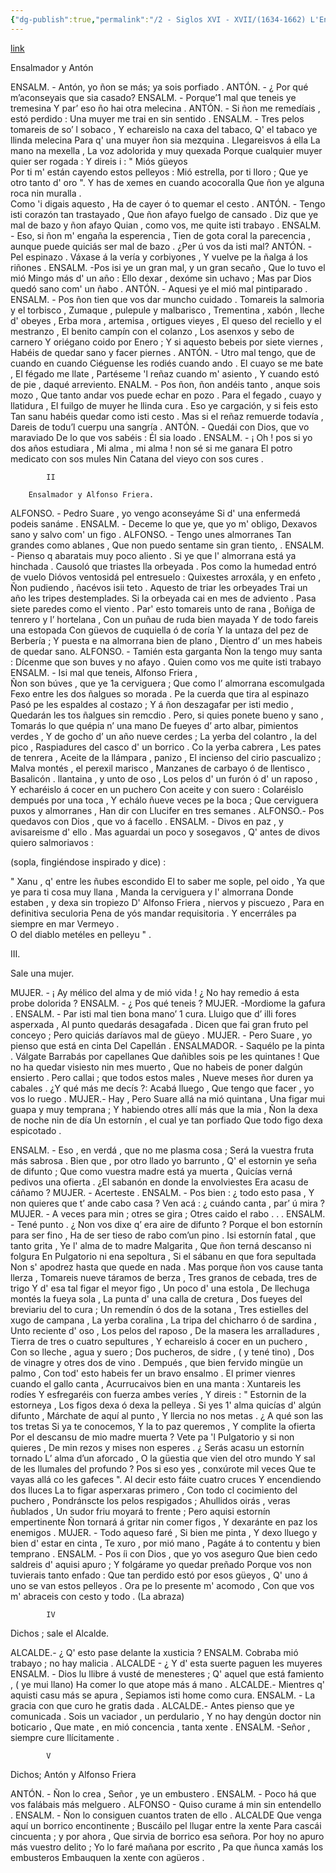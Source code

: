 ```yaml
---
{"dg-publish":true,"permalink":"/2 - Siglos XVI - XVII/(1634-1662) L'Ensalmador/","tags":["#Siglo_17","central","Antón_de_Marirreguera","escrito","Carreño","teatro"]}
---
```


[link](https://asturies.com/cavedaynava/ensalm.txt)

Ensalmador y Antón

ENSALM. - Antón, yo ñon se más; ya sois porfiado .
ANTÓN. 	- ¿ Por qué m’aconseyais que sia casado?
ENSALM. - Porque’1 mal que teneis ye tremesina 
	Y par’ eso ño hai otra melecina .
ANTÓN. 	- Si ñon me remedíais , estó perdido :
	Una muyer me trai en sin sentido . 
ENSALM. -  Tres pelos tomareis de so’ l sobaco , 
	Y echareislo na caxa del tabaco, 
	Q'  el tabaco ye llinda melecina 
	Para q' una muyer ñon sia mezquina . 
	Llegareisvos á ella 
	La mano na mexella , 
	La voz adolorida y muy quexada 
	Porque cualquier muyer quier ser rogada :
	Y direis i : " Miós güeyos  
	Por ti m' están cayendo estos pelleyos :
	Mió estrella, por ti lloro ; 
	Que ye otro tanto d' oro ".
	Y has de xemes en cuando acocoralla 
	Que ñon ye alguna roca nin muralla .	
	Como 'i digais aquesto , 
	Ha de cayer ó to quemar el cesto .
ANTÓN. 	- Tengo isti corazón tan trastayado , 
	Que ñon afayo fuelgo de cansado . 
	Diz que ye mal de bazo y ñon afayo 
	Quian , como vos, me quite isti trabayo .
ENSALM.	- Eso, si ñon m' engaña la esperencia , 
	Tien de gota coral la parecencia , 
	aunque puede quiciás ser mal de bazo . 
	¿Per ú vos da isti mal?
ANTÓN.	- Pel espinazo .
	Váxase á la vería y corbiyones , 
	Y vuelve pe la ñalga á los riñones .
ENSALM. -Pos isi ye un gran mal, y un gran secaño , 
	Que lo tuvo el mió Mingo más d' un año :
	Ello dexar , dexóme sin uchavo ;
	Mas par Dios quedó sano com' un ñabo .
ANTÓN.  - Aquesi ye el mió mal pintiparado .
ENSALM. - Pos ñon tien que vos dar muncho cuidado . 
	Tomareis la salmoria y el torbisco , 
	Zumaque , pulepule y malbarisco , 
	Trementina , xabón , lleche d' obeyes , 
	Erba mora , artemisa , ortigues vieyes , 
	El queso del reciello y el mestranzo , 
	El benito campín con el colanzo , 
	Los asenxos y sebo de carnero 
	Y oriégano coido por Enero ; 
	Y si aquesto bebeis por siete viernes , 
	Habéis de quedar sano y facer piernes .
ANTÓN. 	- Utro mal tengo, que de cuando en cuando 
	Ciéguense les rodiés cuando ando . 
	El cuayo se me bate , El fégado me llate , 
	Partéseme 'l reñaz cuando m' asiento , 
	Y cuando estó de pie , daqué arreviento.
ENALM. 	- Pos ñon, ñon andéis tanto , anque sois mozo , 
	Que tanto andar vos puede echar en pozo . 
	Para el fegado , cuayo y llatidura , 
	El fuilgo de muyer he llinda cura . 
	Eso ye cargación, y si feis esto 
	Tan sanu habéis quedar como isti cesto . 
	Mas si el reñaz remuerde todavía , 
	Dareis de todu’l cuerpu una sangría .
ANTÓN. 	- Quedái con Dios, que vo maraviado 
	De lo que vos sabéis : Él sia loado .
ENSALM. - ¡ Oh ! pos si yo dos años estudiara , 
	Mi alma , mi alma ! non sé si me ganara 
	El potro medicato con sos mules
	Nin Catana del vieyo con sos cures .

		
			II

		Ensalmador y Alfonso Friera.

ALFONSO. - Pedro Suare , yo vengo aconseyáme 
	Si d' una enfermedá podeis sanáme .
ENSALM. - Deceme  lo que ye, que yo m' obligo, 
	Dexavos sano y salvo com' un figo .
ALFONSO. - Tengo unes almorranes 
	Tan grandes como ablanes ,
	Que non puedo sentame sin gran tiento, .
ENSALM. - Pienso q abaratais muy poco aliento . 
	Si ye que l' almorrana está ya hinchada . 
	Causoló que triastes lla orbeyada . 
	Pos como la humedad entró de vuelo
	Dióvos ventosidá pel entresuelo :
	Quixestes arroxála, y en enfeto ,
	Ñon pudiendo , ñacévos isii teto . 
	Aquesto de triar les orbeyades 
	Trai un año les tripes destemplades. 
	Si la orbeyada cai en mes de adviento . 
	Pasa siete paredes como el viento . 
	Par' esto tomareis unto de rana , 
	Boñiga de tenrero y l’ hortelana , 
	Con un puñau de ruda bien mayada 
	Y de todo fareis una estopada 
	Con güevos  de cuquiella ó de coría 
	Y la untaza del pez de Berbería ;
	Y puesta e na almorrana bien de plano , 
	Dientro d’ un mes habeis de quedar sano.
ALFONSO. - Tamién esta garganta 
	Ñon la tengo muy santa :
	Dícenme que son buves y no afayo .
	Quien como vos me quite isti trabayo
ENSALM. -  Isi mal que teneis, Alfonso Friera ,			
	Ñon son búves , que ye 1a cerviguera ;
	Que como l’ almorrana escomulgada 
	Fexo entre les dos ñalgues so morada .
	Pe la cuerda que tira al espinazo
	Pasó pe les espaldes al costazo ; 
	Y á ñon deszagafar per isti medio ,
	Quedarán les tos ñalgues sin remcdio . 
	Pero, si quies ponete bueno y sano , 
	Tomarás lo que quépia n’ una mano 
	De fueyes d’ arto albar, pimientos verdes ,
	Y de gocho d’ un año nueve cerdes ;
	La yerba del colantro , la del pico ,
	Raspiadures del casco d' un borrico .
	Co la yerba cabrera , 
	Les pates de tenrera , 
	Aceite de la llámpara , panizo ,
	El incienso del cirio pascualizo ; 
	Malva montés , el perexil marisco , 
	Manzanes de carbayo ó de llentisco , 
	Basalicón . llantaina , y unto de oso ,
	Los pelos d' un furón ó d' un raposo , 
	Y echaréislo á cocer en un puchero 
	Con aceite y con suero :
	Colaréislo dempués por una toca , 
	Y echálo ñueve veces pe la boca ; 
	Que cerviguera puxos y almorranes , 
	Han dir con Llucifer en tres semanes .
ALFONSO.- Pos quedavos con Dios , que vo á facello .
ENSALM. - Divos en paz , y avisareisme d' ello .
	Mas aguardai un poco y sosegavos ,
	Q' antes de divos quiero salmoriavos :

(sopla, fingiéndose inspirado y dice) :


" Xanu , q' entre les ñubes escondido 
	El to saber me sople, pel oido , 
	Ya que ye para ti cosa muy llana , 
	Manda la cerviguera y l' almorrana
	Donde estaben , y dexa sin tropiezo 
	D' Alfonso Friera , niervos y piscuezo ,
	Para en definitiva seculoria 
	Pena de yós mandar requisitoria . 
	Y encerráles pa siempre en mar Vermeyo .  
	O del diablo metéles en pelleyu " .


III.


Sale una mujer.


MUJER. 	- ¡ Ay mélico del alma y de mió vida !
	¿ No hay remedio á esta probe dolorida ? 
ENSALM. - ¿ Pos qué teneis ?
MUJER.  	-Mordiome la gafura .
ENSALM. - Par isti mal tien bona mano’ 1 cura. 
      	Lluigo que d’ illi fores asperxada ,
	Al punto quedarás desagafada . 
	Dicen que fai gran fruto pel conceyo ;
	Pero quiciás daríavos mal de güeyo .
MUJER. 	- Pero Suare , yo pienso que está en cinta 
	Del Capellán .
ENSALMADOR. - Saquélo pe la pinta .
	Válgate Barrabás por capellanes
	Que dañibles sois pe les quintanes !
	Que no ha quedar visiesto nin mes muerto ,
	Que no habeis de poner dalgún ensierto .
	Pero callai ; que todos estos males ,
	Nueve meses ñor duren ya cabales .
	¿Y qué más me decís ?: Acabá lluego ,
 	Que tengo que facer , yo vos lo ruego .
MUJER.- Hay , Pero Suare allá na mió quintana ,
	Una figar mui guapa y muy temprana ;
	Y habiendo otres allí más que la mia ,
	Ñon la dexa de noche nin de día
	Un estornín , el cual ye tan porfiado
	Que todo figo dexa espicotado .

ENSALM. - Eso , en verdá , que no me plasma cosa ;
	Será la vuestra fruta más sabrosa .
	Bien que , por otro llado yo barrunto ,
	Q' el estornin ye seña de difunto ;
	Que como vuestra madre está ya muerta ,
	Quicías verná pedivos una ofierta .
	¿El sabanón en donde la envolviestes
	Era acasu de cáñamo ?
MUJER.	- Acerteste .
ENSALM. - Pos bien : ¿ todo esto pasa , 
	Y non quieres que t’ ande cabo casa ?
	Ven acá : ¿ cuándo canta , par’ ú mira ?
MUJER.	- A veces para min ; otres se gira ;
	Otres caido el rabo . . .
ENSALM. - Tené punto .
	¿ Non vos dixe q’ era aire de difunto ?
	Porque el bon estornín para ser fino ,
	Ha de ser tieso de rabo com’un pino . 
	Isi estornín fatal , que tanto grita , 
	Ye l' alma de to madre Malgarita ,
	Que ñon terná descanso ni folgura 
	En Pulgatorio ni ena sepoltura , 
	Si el sábanu en que fora sepultada 
	Non s' apodrez hasta que quede en nada . 
	Mas porque ñon vos cause tanta llerza , 
	Tomareis nueve táramos de berza , 
	Tres granos de cebada, tres de trigo 
	Y d' esa tal figar el meyor figo ,
	Un poco d' una estola ,
	De llechuga montés la fueya sola , 
	La punta d' una calla de cretura , 
	Dos fueyes del breviariu del to cura ;
	Un remendín ó dos de la sotana , 
	Tres estielles del xugo de campana ,
	La yerba coralina , 
	La tripa del chicharro ó de sardina ,
	Unto reciente d' oso , 
	Los pelos del raposo , 
	De la masera les arralladures , 
	Tierra de tres o cuatro sepultures , 
	Y echareislo á cocer en un puchero , 
	Con so lleche , agua y suero ;
	Dos pucheros, de sidre , ( y tené tino) , 
	Dos de vinagre y otres dos de vino . 
	Dempués , que bien fervido mingüe un palmo , 
	Con tod' esto habeis fer un bravo ensalmo . 
	El primer vienres cuando el gallo canta , 
	Acurrucaivos bien en una manta :
	Xuntareis les rodíes 
	Y esfregaréis con fuerza ambes veríes , 
	Y direis : " Estornin de la estorneya , 
	Los figos dexa ó dexa la pelleya . 
	Si yes 1' alma quicías d' algún difunto , 
	Márchate de aquí al punto , 
	Y llercia no nos metas . 
	¿ A qué son las tos tretas 
	Si ya te conocemos, 
	Y la to paz queremos , 
	Y complite la ofierta 
	Por el descansu de mio madre muerta ?
	Vete pa 'l Pulgatorio y si non quieres ,
	De min rezos y mises non esperes . 
	¿ Serás acasu un estornín tornado 
	L’ alma d’un aforcado ,
	O la güestia que vien del otro mundo
	Y sal de les llumales del profundo ? 
	Pos si eso yes , conxúrote mil veces 
	Que te vayas allá co les gafeces ".
	Al decir esto fáite cuatro cruces 
        Y encendiendo dos lluces 
        La to figar asperxaras primero ,
        Con todo cl cocimiento del puchero ,
        Pondránscte los pelos respigados ; 
        Ahullidos oirás , veras ñublados , 
        Un sudor friu moyará to frente ; 
	Pero aquisi estornín empertinente 
	Ñon tornará á gritar nin comer figos , 
	Y dexaránte en paz los enemigos .
MUJER. - Todo aqueso faré , Si bien me pinta ,
	Y dexo lluego y bien d' estar en cinta ,
	Te xuro , por mió mano ,
	Pagáte á to contentu y bien temprano .
ENSALM. -  Pos íi con Dios , que yo vos aseguro
	Que bien cedo saldreis d' aquisi apuro ;
	Y folgárame yo quedar preñado
	Porque vos non tuvierais tanto enfado :
	Que tan perdido estó por esos güeyos , 
	Q' uno á uno se van estos pelleyos .
	Ora pe lo presente m' acomodo , 
	Con que vos m' abraceis con cesto y todo .
					(La abraza)




			IV

Dichos ; sale el Alcalde.


ALCALDE.- ¿ Q' esto pase delante la xusticia ? 
ENSALM. 
	 Cobraba mió trabayo ; no hay malicia . 
ALCALDE - ¿ Y d' esta suerte paguen les muyeres 
ENSALM. - Dios lu llibre á vusté de menesteres ; 
	Q' aquel que está famiento , ( ye mui llano)
	Ha comer lo que atope más á mano . 
ALCALDE.- Mientres q' aquisti casu más se apura , 
	Sepiamos isti home como cura. 
ENSALM. - La gracia con que curo he gratis dada . 
ALCALDE.- Antes pienso que ye comunicada . 
	Sois un vaciador , un perdulario , 
	Y no hay dengún doctor nin boticario ,
	Que mate , en mió concencia , tanta xente .
ENSALM. -Señor , siempre cure llícitamente .



			V


Dichos; Antón y Alfonso Friera

ANTÓN.  - Ñon lo crea , Señor , ye un embustero .
ENSALM. - Poco há que vos falábais más melguero .
ALFONSO - Quiso curame á min sin entendello .
ENSALM.	- Ñon lo consiguen cuantos traten de ello .
ALCALDE	Que venga aquí un borrico encontinente ;
	Buscáilo pel llugar entre la xente
	Para cascái cincuenta ; y por ahora ,
	Que sirvia de borrico esa señora.
	Por hoy no apuro más vuestro delito ;
	Yo lo faré mañana por escrito ,
	Pa que ñunca xamás los embusteros
	Embauquen la xente con agüeros .